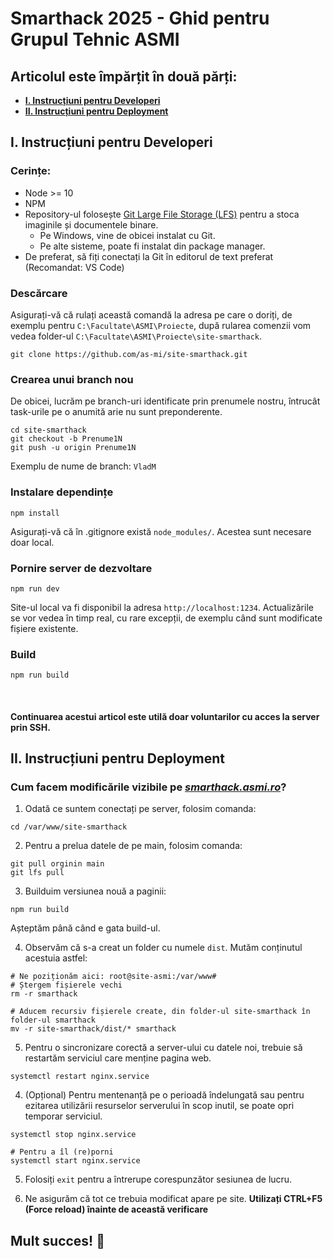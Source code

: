 # Smarthack 2025 - Ghid pentru Grupul Tehnic ASMI

## Articolul este împărțit în două părți:
- **[I. Instrucțiuni pentru Developeri](#i-instrucțiuni-pentru-developeri)**
- **[II. Instrucțiuni pentru Deployment](#ii-instrucțiuni-pentru-deployment)**


## I. Instrucțiuni pentru Developeri

### Cerințe:

- Node >= 10
- NPM
- Repository-ul folosește [Git Large File Storage (LFS)](https://git-lfs.github.com/)
  pentru a stoca imaginile și documentele binare.
  - Pe Windows, vine de obicei instalat cu Git.
  - Pe alte sisteme, poate fi instalat din package manager.
- De preferat, să fiți conectați la Git în editorul de text preferat (Recomandat: VS Code)

### Descărcare

Asigurați-vă că rulați această comandă la adresa pe care o doriți, de exemplu pentru `C:\Facultate\ASMI\Proiecte`, după rularea comenzii vom vedea folder-ul `C:\Facultate\ASMI\Proiecte\site-smarthack`.


```{bash}
git clone https://github.com/as-mi/site-smarthack.git
```

### Crearea unui branch nou

De obicei, lucrăm pe branch-uri identificate prin prenumele nostru, întrucât task-urile pe o anumită arie nu sunt preponderente.

```{bash}
cd site-smarthack
git checkout -b Prenume1N
git push -u origin Prenume1N
```

Exemplu de nume de branch: `VladM`

### Instalare dependințe

```{bash}
npm install
```

Asigurați-vă că în .gitignore există `node_modules/`. Acestea sunt necesare doar local.

### Pornire server de dezvoltare

```{bash}
npm run dev
```

Site-ul local va fi disponibil la adresa `http://localhost:1234`. Actualizările se vor vedea în timp real, cu rare excepții, de exemplu când sunt modificate fișiere existente.

### Build

```{bash}
npm run build
```


<br>


####  Continuarea acestui articol este utilă doar voluntarilor cu acces la server prin SSH.

## II. Instrucțiuni pentru Deployment

### Cum facem modificările vizibile pe <i>[smarthack.asmi.ro](https://smarthack.asmi.ro)</i>?

1. Odată ce suntem conectați pe server, folosim comanda:
```
cd /var/www/site-smarthack
```

2. Pentru a prelua datele de pe main, folosim comanda:
```
git pull orginin main
git lfs pull
```

3. Builduim versiunea nouă a paginii:
```
npm run build
```

Așteptăm până când e gata build-ul.

4. Observăm că s-a creat un folder cu numele `dist`. Mutăm conținutul acestuia astfel:
```
# Ne poziționăm aici: root@site-asmi:/var/www#
# Ștergem fișierele vechi
rm -r smarthack

# Aducem recursiv fișierele create, din folder-ul site-smarthack în folder-ul smarthack
mv -r site-smarthack/dist/* smarthack
```

5. Pentru o sincronizare corectă a server-ului cu datele noi, trebuie să restartăm serviciul care menține pagina web.
```
systemctl restart nginx.service
```

4. (Opțional) Pentru mentenanță pe o perioadă îndelungată sau pentru ezitarea utilizării resurselor serverului în scop inutil, se poate opri temporar serviciul.
```
systemctl stop nginx.service

# Pentru a îl (re)porni
systemctl start nginx.service
```

5. Folosiți `exit` pentru a întrerupe corespunzător sesiunea de lucru.

6. Ne asigurăm că tot ce trebuia modificat apare pe site. <b>Utilizați CTRL+F5 (Force reload) înainte de această verificare</b>

## Mult succes! 💙